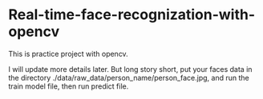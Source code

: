 # Real-time-face-recognization-with-opencv
This is practice project with opencv.

I will update more details later. But long story short, put your faces data in the directory ./data/raw_data/person_name/person_face.jpg, and run the train model file, then run predict file.
